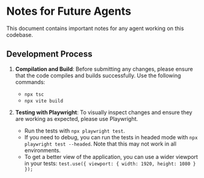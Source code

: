 # Notes for Future Agents

This document contains important notes for any agent working on this codebase.

## Development Process

1.  **Compilation and Build**: Before submitting any changes, please ensure that the code compiles and builds successfully. Use the following commands:
    *   `npx tsc`
    *   `npx vite build`

2.  **Testing with Playwright**: To visually inspect changes and ensure they are working as expected, please use Playwright.
    *   Run the tests with `npx playwright test`.
    *   If you need to debug, you can run the tests in headed mode with `npx playwright test --headed`. Note that this may not work in all environments.
    *   To get a better view of the application, you can use a wider viewport in your tests: `test.use({ viewport: { width: 1920, height: 1080 } });`
